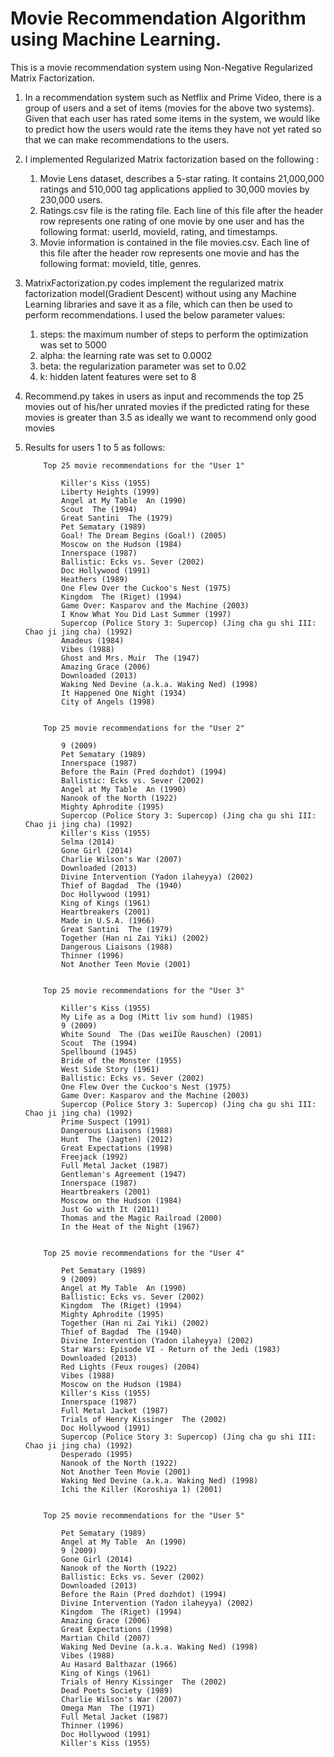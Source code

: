# Movie Recommendation Algorithm using Machine Learning.

This is a movie recommendation system using Non-Negative Regularized Matrix Factorization.

1.  In a recommendation system such as Netflix and Prime Video, there is a group of users and a set of items (movies for the above two systems). Given that each user has rated some items in the system, we would like to predict how the users would rate the items they have not yet rated so that we can make recommendations to the users.

2.  I implemented Regularized Matrix factorization based on the following :

    1. Movie Lens dataset, describes a 5-star rating. It contains 21,000,000 ratings and 510,000 tag applications applied to 30,000 movies by 230,000 users.
    2. Ratings.csv file is the rating file. Each line of this file after the header row represents one rating of one movie by one user and has the following format: userId, movieId, rating, and timestamps.
    3. Movie information is contained in the file movies.csv. Each line of this file after the header row represents one movie and has the following format: movieId, title, genres.

3.  MatrixFactorization.py codes implement the regularized matrix factorization model(Gradient Descent) without using any Machine Learning libraries and save it as a file, which can then be used to perform recommendations. I used the below parameter values:

    1. steps: the maximum number of steps to perform the optimization was set to 5000
    2. alpha: the learning rate was set to 0.0002
    3. beta: the regularization parameter was set to 0.02
    4. k: hidden latent features were set to 8

4.  Recommend.py takes in users as input and recommends the top 25 movies out of his/her unrated movies if the predicted rating for these movies is greater than 3.5 as ideally we want to recommend only good movies

5.  Results for users 1 to 5 as follows:

            Top 25 movie recommendations for the "User 1"

                Killer's Kiss (1955)
                Liberty Heights (1999)
                Angel at My Table  An (1990)
                Scout  The (1994)
                Great Santini  The (1979)
                Pet Sematary (1989)
                Goal! The Dream Begins (Goal!) (2005)
                Moscow on the Hudson (1984)
                Innerspace (1987)
                Ballistic: Ecks vs. Sever (2002)
                Doc Hollywood (1991)
                Heathers (1989)
                One Flew Over the Cuckoo's Nest (1975)
                Kingdom  The (Riget) (1994)
                Game Over: Kasparov and the Machine (2003)
                I Know What You Did Last Summer (1997)
                Supercop (Police Story 3: Supercop) (Jing cha gu shi III: Chao ji jing cha) (1992)
                Amadeus (1984)
                Vibes (1988)
                Ghost and Mrs. Muir  The (1947)
                Amazing Grace (2006)
                Downloaded (2013)
                Waking Ned Devine (a.k.a. Waking Ned) (1998)
                It Happened One Night (1934)
                City of Angels (1998)


            Top 25 movie recommendations for the "User 2"

                9 (2009)
                Pet Sematary (1989)
                Innerspace (1987)
                Before the Rain (Pred dozhdot) (1994)
                Ballistic: Ecks vs. Sever (2002)
                Angel at My Table  An (1990)
                Nanook of the North (1922)
                Mighty Aphrodite (1995)
                Supercop (Police Story 3: Supercop) (Jing cha gu shi III: Chao ji jing cha) (1992)
                Killer's Kiss (1955)
                Selma (2014)
                Gone Girl (2014)
                Charlie Wilson's War (2007)
                Downloaded (2013)
                Divine Intervention (Yadon ilaheyya) (2002)
                Thief of Bagdad  The (1940)
                Doc Hollywood (1991)
                King of Kings (1961)
                Heartbreakers (2001)
                Made in U.S.A. (1966)
                Great Santini  The (1979)
                Together (Han ni Zai Yiki) (2002)
                Dangerous Liaisons (1988)
                Thinner (1996)
                Not Another Teen Movie (2001)


            Top 25 movie recommendations for the "User 3"

                Killer's Kiss (1955)
                My Life as a Dog (Mitt liv som hund) (1985)
                9 (2009)
                White Sound  The (Das weiÌÙe Rauschen) (2001)
                Scout  The (1994)
                Spellbound (1945)
                Bride of the Monster (1955)
                West Side Story (1961)
                Ballistic: Ecks vs. Sever (2002)
                One Flew Over the Cuckoo's Nest (1975)
                Game Over: Kasparov and the Machine (2003)
                Supercop (Police Story 3: Supercop) (Jing cha gu shi III: Chao ji jing cha) (1992)
                Prime Suspect (1991)
                Dangerous Liaisons (1988)
                Hunt  The (Jagten) (2012)
                Great Expectations (1998)
                Freejack (1992)
                Full Metal Jacket (1987)
                Gentleman's Agreement (1947)
                Innerspace (1987)
                Heartbreakers (2001)
                Moscow on the Hudson (1984)
                Just Go with It (2011)
                Thomas and the Magic Railroad (2000)
                In the Heat of the Night (1967)


            Top 25 movie recommendations for the "User 4"

                Pet Sematary (1989)
                9 (2009)
                Angel at My Table  An (1990)
                Ballistic: Ecks vs. Sever (2002)
                Kingdom  The (Riget) (1994)
                Mighty Aphrodite (1995)
                Together (Han ni Zai Yiki) (2002)
                Thief of Bagdad  The (1940)
                Divine Intervention (Yadon ilaheyya) (2002)
                Star Wars: Episode VI - Return of the Jedi (1983)
                Downloaded (2013)
                Red Lights (Feux rouges) (2004)
                Vibes (1988)
                Moscow on the Hudson (1984)
                Killer's Kiss (1955)
                Innerspace (1987)
                Full Metal Jacket (1987)
                Trials of Henry Kissinger  The (2002)
                Doc Hollywood (1991)
                Supercop (Police Story 3: Supercop) (Jing cha gu shi III: Chao ji jing cha) (1992)
                Desperado (1995)
                Nanook of the North (1922)
                Not Another Teen Movie (2001)
                Waking Ned Devine (a.k.a. Waking Ned) (1998)
                Ichi the Killer (Koroshiya 1) (2001)


            Top 25 movie recommendations for the "User 5"

                Pet Sematary (1989)
                Angel at My Table  An (1990)
                9 (2009)
                Gone Girl (2014)
                Nanook of the North (1922)
                Ballistic: Ecks vs. Sever (2002)
                Downloaded (2013)
                Before the Rain (Pred dozhdot) (1994)
                Divine Intervention (Yadon ilaheyya) (2002)
                Kingdom  The (Riget) (1994)
                Amazing Grace (2006)
                Great Expectations (1998)
                Martian Child (2007)
                Waking Ned Devine (a.k.a. Waking Ned) (1998)
                Vibes (1988)
                Au Hasard Balthazar (1966)
                King of Kings (1961)
                Trials of Henry Kissinger  The (2002)
                Dead Poets Society (1989)
                Charlie Wilson's War (2007)
                Omega Man  The (1971)
                Full Metal Jacket (1987)
                Thinner (1996)
                Doc Hollywood (1991)
                Killer's Kiss (1955)

